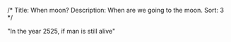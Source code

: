 /*
Title: When moon?
Description: When are we going to the moon.
Sort: 3
*/

"In the year 2525, if man is still alive"